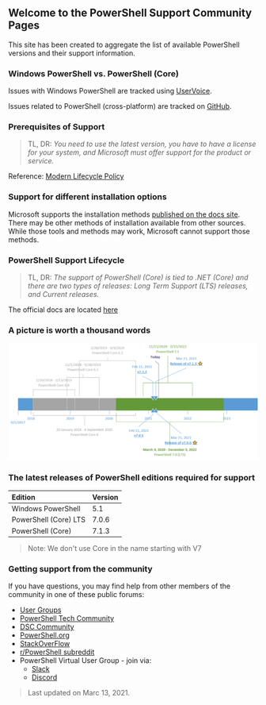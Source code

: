 ## Welcome to the PowerShell Support Community Pages

This site has been created to aggregate the list of available PowerShell versions and their support information.

### Windows PowerShell vs. PowerShell (Core)

Issues with Windows PowerShell are tracked using [UserVoice](https://windowsserver.uservoice.com/forums/301869-powershell).

Issues related to PowerShell (cross-platform) are tracked on [GitHub](https://github.com/PowerShell/PowerShell/issues).

### Prerequisites of Support

> TL, DR: _You need to use the latest version, you have to have a license for your system, and Microsoft must offer support for the product or service._

Reference: [Modern Lifecycle Policy](https://docs.microsoft.com/en-us/lifecycle/policies/modern)

### Support for different installation options

Microsoft supports the installation methods [published on the docs site](https://docs.microsoft.com/en-us/powershell/scripting/install/installing-powershell). There may be other methods of installation available from other sources. While those tools and methods may work, Microsoft cannot support those methods.

### PowerShell Support Lifecycle

> TL, DR: _The support of PowerShell (Core) is tied to .NET (Core) and there are two types of releases: Long Term Support (LTS) releases, and Current releases._

The official docs are located [here](https://docs.microsoft.com/en-us/powershell/scripting/powershell-support-lifecycle)

### A picture is worth a thousand words

![Timeline of Support lifecycle of PowerShell](pwsh-april-2021-v1.png)

### The latest releases of PowerShell editions required for support

| Edition               | Version |
| :-------------------- | :------ |
| Windows PowerShell    | 5.1     |
| PowerShell (Core) LTS | 7.0.6   |
| PowerShell (Core)     | 7.1.3   |

> Note: We don't use Core in the name starting with V7

### Getting support from the community

If you have questions, you may find help from other members of the community in one of these public forums:

- [User Groups](https://aka.ms/psusergroup)
- [PowerShell Tech Community](https://techcommunity.microsoft.com/t5/PowerShell/ct-p/WindowsPowerShell)
- [DSC Community](https://dsccommunity.org/)
- [PowerShell.org](https://powershell.org/)
- [StackOverFlow](https://stackoverflow.com/questions/tagged/powershell)
- [r/PowerShell subreddit](https://www.reddit.com/r/PowerShell/)
- PowerShell Virtual User Group - join via:
  - [Slack](https://aka.ms/psslack)
  - [Discord](https://aka.ms/psdiscord)

> Last updated on Marc 13, 2021.
